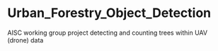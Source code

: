 # Urban_Forestry_Object_Detection
AISC working group project  detecting and counting trees within UAV (drone) data
